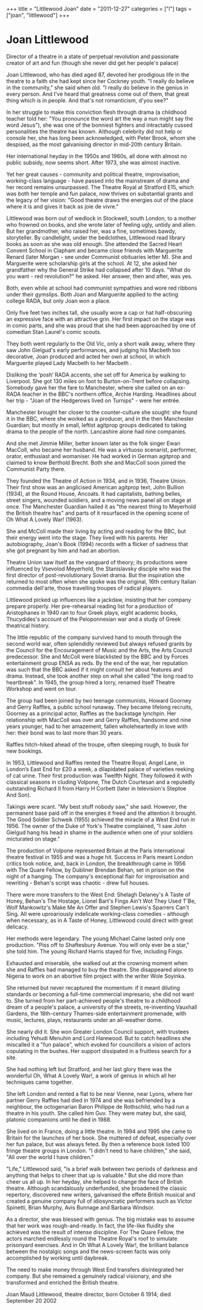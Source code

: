 +++
title = "Littlewood Joan"
date = "2011-12-27"
categories = ["l"]
tags = ["joan", "littlewood"]
+++

# Joan Littlewood

Director of a theatre in a state of perpetual revolution and passionate creator of art and fun (though she never did get her people's palace)

Joan Littlewood, who has died aged 87, devoted her prodigious life in the theatre to a faith she had kept since her Cockney youth. "I really do believe in the community," she said when old. "I really do believe in the genius in every person. And I've heard that greatness come out of them, that great thing which is in people. And that's not romanticism, d'you see?"

In her struggle to make this conviction flesh through drama (a childhood teacher told her: "You pronounce the word art the way a nun might say the word Jesus"), she was one of the bonniest fighters and intractably cussed personalities the theatre has known. Although celebrity did not help or console her, she has long been acknowledged, with Peter Brook, whom she despised, as the most galvanising director in mid-20th century Britain.

Her international heyday in the 1950s and 1960s, all done with almost no public subsidy, now seems short. After 1973, she was almost inactive.

Yet her great causes - community and political theatre, improvisation, working-class language - have passed into the mainstream of drama and her record remains unsurpassed. The Theatre Royal at Stratford E15, which was both her temple and fun palace, now thrives on substantial grants and the legacy of her vision: "Good theatre draws the energies out of the place where it is and gives it back as joie de vivre."

Littlewood was born out of wedlock in Stockwell, south London, to a mother who frowned on books, and she wrote later of feeling ugly, untidy and alien. But her grandmother, who raised her, was a fine, sometimes bawdy, storyteller. By candlelight, under the bedclothes, Littlewood read library books as soon as she was old enough. She attended the Sacred Heart Convent School in Clapham and became close friends with Marguerite Renard (later Morgan - see under Communist obituaries letter M). She and Marguerite were scholarship girls at the school. At 12, she asked her grandfather why the General Strike had collapsed after 10 days. "What do you want - red revolution?" he asked. Her answer, then and after, was yes.

Both, even while at school had communist sympathies and wore red ribbons under their gymslips. Both Joan and Marguerite applied to the acting college RADA, but only Joan won a place.

Only five feet two inches tall, she usually wore a cap or hat half-obscuring an expressive face with an attractive grin. Her first impact on the stage was in comic parts, and she was proud that she had been approached by one of comedian Stan Laurel's comic scouts.

They both went regularly to the Old Vic, only a short walk away, where they saw John Gielgud's early performances, and judging his Macbeth too decorative, Joan produced and acted her own at school, in which Marguerite played Lady Macbeth to her Macbeth .

Disliking the ‘posh’ RADA accents, she set off for America by walking to Liverpool. She got 130 miles on foot to Burton-on-Trent before collapsing. Somebody gave her the fare to Manchester, where she called on an ex-RADA teacher in the BBC's northern office, Archie Harding. Headlines about her trip - "Joan of the Hedgerows lived on Turnips" - were her entrée.

Manchester brought her closer to the counter-culture she sought: she found it in the BBC, where she worked as a producer, and in the then Manchester Guardian; but mostly in small, leftist agitprop groups dedicated to taking drama to the people of the north. Lancashire alone had nine companies.

And she met Jimmie Miller, better known later as the folk singer Ewan MacColl, who became her husband. He was a virtuoso scenarist, performer, orator, enthusiast and womaniser. He had worked in German agitprop and claimed to know Berthold Brecht. Both she and MacColl soon joined the Communist Party there.

They founded the Theatre of Action in 1934, and in 1936, Theatre Union. Their first show was an anglicised American agitprop text, John Bullion (1934), at the Round House, Ancoats. It had capitalists, bathing belles, street singers, wounded soldiers, and a moving news panel all on stage at once. The Manchester Guardian hailed it as "the nearest thing to Meyerhold the British theatre has" and parts of it resurfaced in the opening scene of Oh What A Lovely War! (1963).

She and McColl made their living by acting and reading for the BBC, but their energy went into the stage. They lived with his parents. Her autobiography, Joan's Book (1994) records with a flicker of sadness that she got pregnant by him and had an abortion.

Theatre Union saw itself as the vanguard of theory; its productions were influenced by Vsevolod Meyerhold, the Stanislavsky disciple who was the first director of post-revolutionary Soviet drama. But the inspiration she returned to most often when she spoke was the original, 16th century Italian commedia dell'arte, those travelling troupes of radical players.

Littlewood picked up influences like a jackdaw, insisting that her company prepare properly. Her pre-rehearsal reading list for a production of Aristophanes in 1940 ran to four Greek plays, eight academic books, Thucydides's account of the Peloponnesian war and a study of Greek theatrical history.

The little republic of the company survived hand to mouth through the second world war, often splendidly reviewed but always refused grants by the Council for the Encouragement of Music and the Arts, the Arts Council predecessor. She and McColl were blacklisted by the BBC and by Forces entertainment group ENSA as reds. By the end of the war, her reputation was such that the BBC asked if it might consult her about features and drama. Instead, she took another step on what she called "the long road to heartbreak". In 1945, the group hired a lorry, renamed itself Theatre Workshop and went on tour.

The group had been joined by two teenage communists, Howard Goorney and Gerry Raffles, a public school runaway. They became lifelong recruits, Goorney as a principal actor, Raffles as the backstage lynchpin. Her relationship with MacColl was over and Gerry Raffles, handsome and nine years younger, had to her amazement, fallen wholeheartedly in love with her: their bond was to last more than 30 years.

Raffles hitch-hiked ahead of the troupe, often sleeping rough, to busk for new bookings.

In 1953, Littlewood and Raffles rented the Theatre Royal, Angel Lane, in London’s East End for £20 a week, a dilapidated palace of varieties reeking of cat urine. Their first production was Twelfth Night. They followed it with classical seasons in cluding Volpone, The Dutch Courtesan and a reputedly outstanding Richard II from Harry H Corbett (later in television's Steptoe And Son).

Takings were scant. "My best stuff nobody saw," she said. However, the permanent base paid off in the energies it freed and the attention it brought. The Good Soldier Schweik (1955) achieved the miracle of a West End run in 1956. The owner of the Duke of York's Theatre complained, "I saw John Gielgud hang his head in shame in the audience when one of your soldiers micturated on stage."

The production of Volpone represented Britain at the Paris international theatre festival in 1955 and was a huge hit. Success in Paris meant London critics took notice, and, back in London, the breakthrough came in 1956 with The Quare Fellow, by Dubliner Brendan Behan, set in prison on the night of a hanging. The company's exceptional flair for improvisation and rewriting - Behan's script was chaotic - drew full houses.

There were more transfers to the West End: Shelagh Delaney's A Taste of Honey, Behan's The Hostage, Lionel Bart's Fings Ain't Wot They Used T'Be, Wolf Mankowitz's Make Me An Offer and Stephen Lewis's Sparrers Can't Sing. All were uproariously indelicate working-class comedies - although when necessary, as in A Taste of Honey, Littlewood could direct with great delicacy.

Her methods were legendary. The young Michael Caine lasted only one production. "Piss off to Shaftesbury Avenue. You will only ever be a star," she told him. The young Richard Harris stayed for five, including Fings.

Exhausted and miserable, she walked out at the crowning moment when she and Raffles had managed to buy the theatre. She disappeared alone to Nigeria to work on an abortive film project with the writer Wole Soyinka.

She returned but never recaptured the momentum: if it meant diluting standards or becoming a full-time commercial impresario, she did not want to. She turned from her part-achieved people's theatre to a childhood dream of a people's palace, a university of the streets, re-inventing Vauxhall Gardens, the 18th-century Thames-side entertainment promenade, with music, lectures, plays, restaurants under an all-weather dome.

She nearly did it. She won Greater London Council support, with trustees including Yehudi Menuhin and Lord Harewood. But to catch headlines she miscalled it a "fun palace", which evoked for councillors a vision of actors copulating in the bushes. Her support dissipated in a fruitless search for a site.

She had nothing left but Stratford, and her last glory there was the wonderful Oh, What A Lovely War!, a work of genius in which all her techniques came together.

She left London and rented a flat to be near Vienne, near Lyons, where her partner Gerry Raffles had died in 1974 and she was befriended by a neighbour, the octogenarian Baron Philippe de Rothschild, who had run a theatre in his youth. She called him Guv. They were matey but, she said, platonic companions until he died in 1988.

She lived on in France, doing a little theatre. In 1994 and 1995 she came to Britain for the launches of her book. She muttered of defeat, especially over her fun palace, but was always feted. By then a reference book listed 100 fringe theatre groups in London. "I didn't need to have children," she said, "All over the world I have children."

"Life," Littlewood said, "is a brief walk between two periods of darkness and anything that helps to cheer that up is valuable." But she did more than cheer us all up. In her heyday, she helped to change the face of British theatre. Although scandalously underfunded, she broadened the classic repertory, discovered new writers, galvanised the effete British musical and created a genuine company full of idiosyncratic performers such as Victor Spinetti, Brian Murphy, Avis Bunnage and Barbara Windsor.

As a director, she was blessed with genius. The big mistake was to assume that her work was rough-and-ready. In fact, the life-like fluidity she achieved was the result of intense discipline. For The Quare Fellow, the actors marched endlessly round the Theatre Royal's roof to simulate prisonyard exercises. And in Oh What A Lovely War!, the brilliant balance between the nostalgic songs and the news-screen facts was only accomplished by working until daybreak.

The need to make money through West End transfers disintegrated her company. But she remained a genuinely radical visionary, and she transformed and enriched the British theatre.  
  
Joan Maud Littlewood, theatre director, born October 6 1914; died September 20 2002
